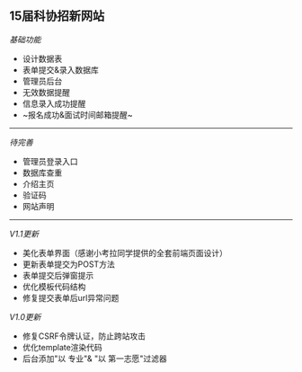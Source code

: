﻿## 15届科协招新网站

*基础功能*

- 设计数据表
- 表单提交&录入数据库
- 管理员后台
- 无效数据提醒
- 信息录入成功提醒
- ~报名成功&面试时间邮箱提醒~

***
*待完善*

- 管理员登录入口
- 数据库查重
- 介绍主页
- 验证码
- 网站声明

***
*V1.1更新*

- 美化表单界面（感谢小考拉同学提供的全套前端页面设计）
- 更新表单提交为POST方法
- 表单提交后弹窗提示
- 优化模板代码结构
- 修复提交表单后url异常问题

*V1.0更新*
 
- 修复CSRF令牌认证，防止跨站攻击
- 优化template渲染代码
- 后台添加"以 专业"& "以 第一志愿"过滤器


